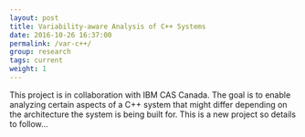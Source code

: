 ```yaml
---
layout: post
title: Variability-aware Analysis of C++ Systems
date: 2016-10-26 16:37:00
permalink: /var-c++/
group: research
tags: current
weight: 1
---
```


This project is in collaboration with IBM CAS Canada. The goal is to enable analyzing certain aspects of a C++ system that might differ depending on the architecture the system is being built for. This is a new project so details to follow...